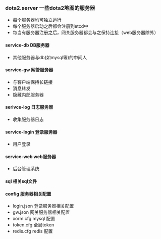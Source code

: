 ### dota2.server  一些dota2地图的服务器
- 每个服务器均可独立运行
- 每个服务器启动之后都会注册到etcd中
- 每当有服务器注册之后，网关服务器都会与之保持连接（web服务器除外）
#### service-db DB服务器
- 其他服务器与db(如mysql等)的中间人
#### service-gw 网管服务器
- 与客户端保持长链接
- 消息转发
- 隐藏内部服务器
#### serivce-log 日志服务器
- 收集服务器日志 
#### service-login 登录服务器
- 用户登录
#### service-web web服务器
- 后台管理系统
#### sql 相关sql文件
#### config 服务器相关配置
- login.json 登录服务器相关配置 
- gw.json  网关服务器相关配置 
- xorm.cfg mysql 配置
- token.cfg 全局token
- redis.cfg redis 配置


